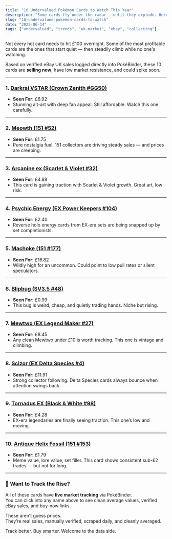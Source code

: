 ```yaml
---
title: "10 Undervalued Pokémon Cards to Watch This Year"
description: "Some cards fly under the radar — until they explode. Here are 10 sleeper hits we’re watching based on UK sale trends."
slug: "10-undervalued-pokemon-cards-to-watch"
date: "2025-06-14"
tags: ["undervalued", "trends", "uk-market", "ebay", "collecting"]
---
```


Not every hot card needs to hit £100 overnight. Some of the most profitable cards are the ones that start quiet — then steadily climb while no one's watching.

Based on verified eBay UK sales logged directly into PokéBinder, these 10 cards are **selling now**, have low market resistance, and could spike soon.

---

### 1. [**Darkrai VSTAR** (Crown Zenith #GG50)](/card/swsh12pt5gg-GG50)
- **Seen For:** £6.92  
- Stunning alt-art with deep fan appeal. Still affordable. Watch this one carefully.

---

### 2. [**Meowth** (151 #52)](/card/sv2pt5-52)
- **Seen For:** £1.75  
- Pure nostalgia fuel. 151 collectors are driving steady sales — and prices are creeping.

---

### 3. [**Arcanine ex** (Scarlet & Violet #32)](/card/sv1-32)
- **Seen For:** £4.88  
- This card is gaining traction with Scarlet & Violet growth. Great art, low risk.

---

### 4. [**Psychic Energy** (EX Power Keepers #104)](/card/expk-104)
- **Seen For:** £2.40  
- Reverse holo energy cards from EX-era sets are being snapped up by set completionists.

---

### 5. [**Machoke** (151 #177)](/card/sv2pt5-177)
- **Seen For:** £16.82  
- Wildly high for an uncommon. Could point to low pull rates or silent speculators.

---

### 6. [**Blipbug** (SV3.5 #48)](/card/sv3pt5-48)
- **Seen For:** £0.99  
- This bug is weird, cheap, and quietly trading hands. Niche but rising.

---

### 7. [**Mewtwo** (EX Legend Maker #27)](/card/exlm-27)
- **Seen For:** £8.45  
- Any clean Mewtwo under £10 is worth tracking. This one is vintage and climbing.

---

### 8. [**Scizor** (EX Delta Species #4)](/card/exds-4)
- **Seen For:** £11.91  
- Strong collector following. Delta Species cards always bounce when attention swings back.

---

### 9. [**Tornadus EX** (Black & White #98)](/card/bw-98)
- **Seen For:** £4.28  
- EX-era legendaries are finally seeing traction. This one’s low and moving.

---

### 10. [**Antique Helix Fossil** (151 #153)](/card/sv2pt5-153)
- **Seen For:** £1.79  
- Meme value, lore value, set filler. This card shows consistent sub-£2 trades — but not for long.

---

### 🔎 Want to Track the Rise?

All of these cards have **live market tracking** via PokéBinder.  
You can click into any name above to see clean average values, verified eBay sales, and buy-now links.

These aren’t guess prices.  
They’re real sales, manually verified, scraped daily, and cleanly averaged.

Track better. Buy smarter. Welcome to the data side.
